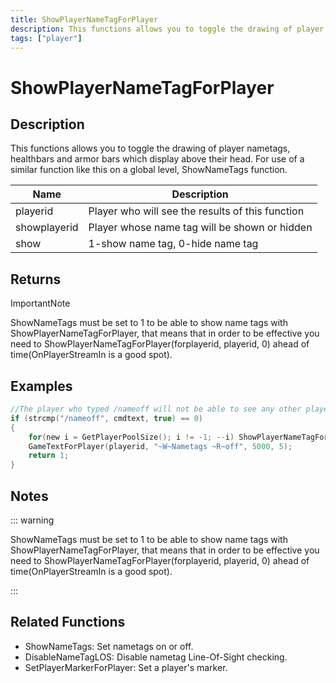 ```yaml
---
title: ShowPlayerNameTagForPlayer
description: This functions allows you to toggle the drawing of player nametags, healthbars and armor bars which display above their head.
tags: ["player"]
---
```


# ShowPlayerNameTagForPlayer

<TagLinks />

## Description

This functions allows you to toggle the drawing of player nametags, healthbars and armor bars which display above their head. For use of a similar function like this on a global level, ShowNameTags function.

| Name         | Description                                      |
| ------------ | ------------------------------------------------ |
| playerid     | Player who will see the results of this function |
| showplayerid | Player whose name tag will be shown or hidden    |
| show         | 1-show name tag, 0-hide name tag                 |

## Returns

ImportantNote

ShowNameTags must be set to 1 to be able to show name tags with ShowPlayerNameTagForPlayer, that means that in order to be effective you need to ShowPlayerNameTagForPlayer(forplayerid, playerid, 0) ahead of time(OnPlayerStreamIn is a good spot).

## Examples

```c
//The player who typed /nameoff will not be able to see any other players nametag.
if (strcmp("/nameoff", cmdtext, true) == 0)
{
    for(new i = GetPlayerPoolSize(); i != -1; --i) ShowPlayerNameTagForPlayer(playerid, i, false);
    GameTextForPlayer(playerid, "~W~Nametags ~R~off", 5000, 5);
    return 1;
}
```

## Notes

::: warning

ShowNameTags must be set to 1 to be able to show name tags with ShowPlayerNameTagForPlayer, that means that in order to be effective you need to ShowPlayerNameTagForPlayer(forplayerid, playerid, 0) ahead of time(OnPlayerStreamIn is a good spot).

:::

## Related Functions

- ShowNameTags: Set nametags on or off.
- DisableNameTagLOS: Disable nametag Line-Of-Sight checking.
- SetPlayerMarkerForPlayer: Set a player's marker.
